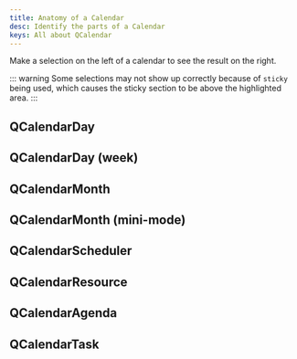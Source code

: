 ```yaml
---
title: Anatomy of a Calendar
desc: Identify the parts of a Calendar
keys: All about QCalendar
---
```


Make a selection on the left of a calendar to see the result on the right.

::: warning
Some selections may not show up correctly because of `sticky` being used, which causes the sticky section to be above the highlighted area.
:::

## QCalendarDay

<script import>
  import QCalendarDayAnatomy from 'components/anatomy/QCalendarDayAnatomy.vue'
</script>
<QCalendarDayAnatomy />

## QCalendarDay (week)

<script import>
  import QCalendarWeekAnatomy from 'components/anatomy/QCalendarWeekAnatomy.vue'
</script>
<QCalendarWeekAnatomy />

## QCalendarMonth

<script import>
  import QCalendarMonthAnatomy from 'components/anatomy/QCalendarMonthAnatomy.vue'
</script>
<QCalendarMonthAnatomy />

## QCalendarMonth (mini-mode)

<script import>
  import QCalendarMonthMiniModeAnatomy from 'components/anatomy/QCalendarMonthMiniModeAnatomy.vue'
</script>
<QCalendarMonthMiniModeAnatomy />

## QCalendarScheduler

<script import>
  import QCalendarSchedulerAnatomy from 'components/anatomy/QCalendarSchedulerAnatomy.vue'
</script>
<QCalendarSchedulerAnatomy />

## QCalendarResource

<script import>
  import QCalendarResourceAnatomy from 'components/anatomy/QCalendarResourceAnatomy.vue'
</script>
<QCalendarResourceAnatomy />

## QCalendarAgenda

<script import>
  import QCalendarAgendaAnatomy from 'components/anatomy/QCalendarAgendaAnatomy.vue'
</script>
<QCalendarAgendaAnatomy />

## QCalendarTask

<script import>
  import QCalendarTaskAnatomy from 'components/anatomy/QCalendarTaskAnatomy.vue'
</script>
<QCalendarTaskAnatomy />
